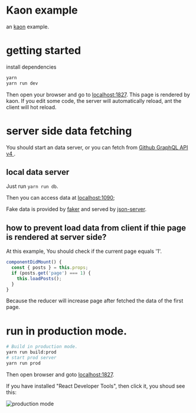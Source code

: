 # Kaon example
an [kaon](https://github.com/abramstyle/kaon) example.

# getting started

install dependencies

```bash
yarn
yarn run dev
```
Then open your browser and go to [localhost:1827](http://localhost:1827). This page is rendered by kaon. If you edit some code, the server will automatically reload, ant the client will hot reload.

# server side data fetching
You should start an data server, or you can fetch from [Github GraphQL API v4 ](https://developer.github.com/).

## local data server
Just run `yarn run db`.

Then you can access data at [localhost:1090](http://localhost:1090);

Fake data is provided by [faker](https://github.com/Marak/faker.js) and served by [json-server](https://github.com/typicode/json-server). 

## how to prevent load data from client if thie page is rendered at server side?
At this example, You should check if the current page equals '1'.

```js
componentDidMount() {
  const { posts } = this.props;
  if (posts.get('page') === 1) {
    this.loadPosts();
  }
}
```

Because the reducer will increase page after fetched the data of the first page.

# run in production mode.

```bash
# Build in production mode.
yarn run build:prod
# start prod server
yarn run prod
```

Then open browser and goto [localhost:1827](http://localhost:1827).

If you have installed "React Developer Tools", then click it, you shoud see this:

![production mode](https://d.pr/i/uYfmTy+)
